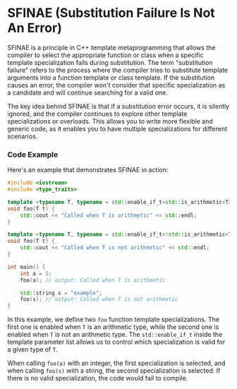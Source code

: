# SFINAE (Substitution Failure Is Not An Error)

SFINAE is a principle in C++ template metaprogramming that allows the compiler to select the appropriate function or class when a specific template specialization fails during substitution. The term "substitution failure" refers to the process where the compiler tries to substitute template arguments into a function template or class template. If the substitution causes an error, the compiler won't consider that specific specialization as a candidate and will continue searching for a valid one.

The key idea behind SFINAE is that if a substitution error occurs, it is silently ignored, and the compiler continues to explore other template specializations or overloads. This allows you to write more flexible and generic code, as it enables you to have multiple specializations for different scenarios.

### Code Example

Here's an example that demonstrates SFINAE in action:

```cpp
#include <iostream>
#include <type_traits>

template <typename T, typename = std::enable_if_t<std::is_arithmetic<T>::value>>
void foo(T t) {
    std::cout << "Called when T is arithmetic" << std::endl;
}

template <typename T, typename = std::enable_if_t<!std::is_arithmetic<T>::value>>
void foo(T t) {
    std::cout << "Called when T is not arithmetic" << std::endl;
}

int main() {
    int a = 5;
    foo(a); // output: Called when T is arithmetic

    std::string s = "example";
    foo(s); // output: Called when T is not arithmetic
}
```

In this example, we define two `foo` function template specializations. The first one is enabled when `T` is an arithmetic type, while the second one is enabled when `T` is not an arithmetic type. The `std::enable_if_t` inside the template parameter list allows us to control which specialization is valid for a given type of `T`.

When calling `foo(a)` with an integer, the first specialization is selected, and when calling `foo(s)` with a string, the second specialization is selected. If there is no valid specialization, the code would fail to compile.